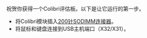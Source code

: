 祝贺你获得一个Colibri评估板。以下是让它运行的第一步。
* 将Colibri模块插入[200针SODIMM连接器](https://developer.toradex.com/knowledge-base/sodimm)。
* 将鼠标和键盘连接到USB主机端口（X32/X31）。
